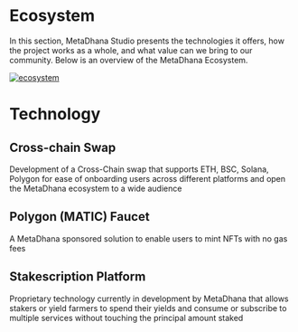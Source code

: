 # Ecosystem

In this section, MetaDhana Studio presents the technologies it offers, how the project works as a whole, and what value can we bring to our community. Below is an overview of the MetaDhana Ecosystem.

<a href="../../assets/images/Metadhana-org.png" target="blank"><img src="../../assets/images/Metadhana-org.png" alt="ecosystem"></a>

# Technology

## Cross-chain Swap

Development of a Cross-Chain swap that supports ETH, BSC, Solana, Polygon for ease of onboarding users across different platforms and open the MetaDhana ecosystem to a wide audience

## Polygon (MATIC) Faucet

A MetaDhana sponsored solution to enable users to mint NFTs with no gas fees

## Stakescription Platform

Proprietary technology currently in development by MetaDhana that allows stakers or yield farmers to spend their yields and consume or subscribe to multiple services without touching the principal amount staked
